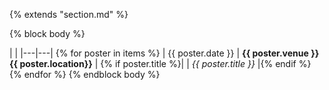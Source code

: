 {% extends "section.md" %}

{% block body %}

|   |
|---|---|
{% for poster in items %}
|  <span class="dates">{{ poster.date }}</span> | **{{ poster.venue }} {{ poster.location}}** |
{% if poster.title %}| | _{{ poster.title }}_ |{% endif %}
{% endfor %}
{% endblock body %}
